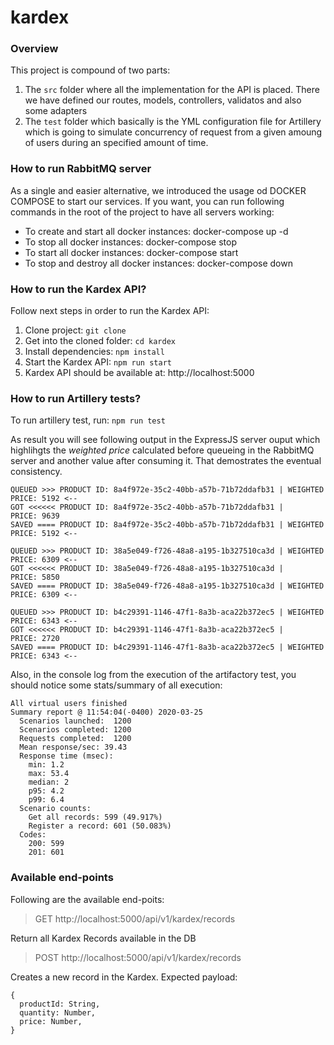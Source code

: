 # kardex

### Overview
This project is compound of two parts:
1. The `src` folder where all the implementation for the API is placed. There we have defined our routes, models, controllers, validatos and also some adapters
2. The `test` folder which basically is the YML configuration file for Artillery which is going to simulate concurrency of request from a given amoung of users during an specified amount of time. 

### How to run RabbitMQ server
As a single and easier alternative, we introduced the usage od DOCKER COMPOSE to start our services. If you want, you can run following commands in the root of the project to have all servers working:

* To create and start all docker instances: docker-compose up -d
* To stop all docker instances: docker-compose stop
* To start all docker instances: docker-compose start
* To stop and destroy all docker instances: docker-compose down

### How to run the Kardex API?
Follow next steps in order to run the Kardex API:
1. Clone project: `git clone`
2. Get into the cloned folder: `cd kardex`
3. Install dependencies: `npm install`
4. Start the Kardex API: `npm run start`
5. Kardex API should be available at: http://localhost:5000

### How to run Artillery tests?
To run artillery test, run: `npm run test`

As result you will see following output in the ExpressJS server ouput which highlihgts the *weighted price* calculated before queueing in the RabbitMQ server and another value after consuming it. That demostrates the eventual consistency.

```
QUEUED >>> PRODUCT ID: 8a4f972e-35c2-40bb-a57b-71b72ddafb31 | WEIGHTED PRICE: 5192 <--
GOT <<<<<< PRODUCT ID: 8a4f972e-35c2-40bb-a57b-71b72ddafb31 |          PRICE: 9639
SAVED ==== PRODUCT ID: 8a4f972e-35c2-40bb-a57b-71b72ddafb31 | WEIGHTED PRICE: 5192 <--

QUEUED >>> PRODUCT ID: 38a5e049-f726-48a8-a195-1b327510ca3d | WEIGHTED PRICE: 6309 <--
GOT <<<<<< PRODUCT ID: 38a5e049-f726-48a8-a195-1b327510ca3d |          PRICE: 5850
SAVED ==== PRODUCT ID: 38a5e049-f726-48a8-a195-1b327510ca3d | WEIGHTED PRICE: 6309 <--

QUEUED >>> PRODUCT ID: b4c29391-1146-47f1-8a3b-aca22b372ec5 | WEIGHTED PRICE: 6343 <--
GOT <<<<<< PRODUCT ID: b4c29391-1146-47f1-8a3b-aca22b372ec5 |          PRICE: 2720
SAVED ==== PRODUCT ID: b4c29391-1146-47f1-8a3b-aca22b372ec5 | WEIGHTED PRICE: 6343 <--
```

Also, in the console log from the execution of the artifactory test, you should notice some stats/summary of all execution:

```
All virtual users finished
Summary report @ 11:54:04(-0400) 2020-03-25
  Scenarios launched:  1200
  Scenarios completed: 1200
  Requests completed:  1200
  Mean response/sec: 39.43
  Response time (msec):
    min: 1.2
    max: 53.4
    median: 2
    p95: 4.2
    p99: 6.4
  Scenario counts:
    Get all records: 599 (49.917%)
    Register a record: 601 (50.083%)
  Codes:
    200: 599
    201: 601
```

### Available end-points
Following are the available end-poits:
> GET http://localhost:5000/api/v1/kardex/records

Return all Kardex Records available in the DB

> POST http://localhost:5000/api/v1/kardex/records

Creates a new record in the Kardex. Expected payload:
```
{
  productId: String,
  quantity: Number,
  price: Number,
}
```
